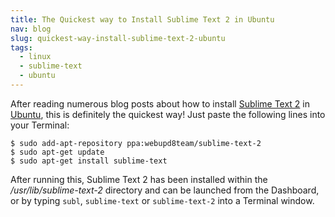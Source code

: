 ```yaml
---
title: The Quickest way to Install Sublime Text 2 in Ubuntu
nav: blog
slug: quickest-way-install-sublime-text-2-ubuntu
tags:
  - linux
  - sublime-text
  - ubuntu
---
```

After reading numerous blog posts about how to install [Sublime Text 2](http://www.sublimetext.com/2 "Sublime Text 2") in [Ubuntu](http://www.ubuntu.com/2 "Ubuntu"), this is definitely the quickest way! Just paste the following lines into your Terminal:

    $ sudo add-apt-repository ppa:webupd8team/sublime-text-2
    $ sudo apt-get update
    $ sudo apt-get install sublime-text

After running this, Sublime Text 2 has been installed within the */usr/lib/sublime-text-2* directory and can be launched from the Dashboard, or by typing `subl`, `sublime-text` or `sublime-text-2` into a Terminal window.
